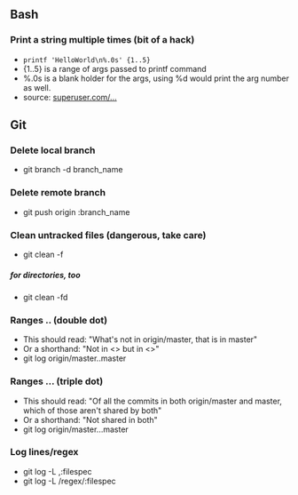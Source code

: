 ## Bash 
### Print a string multiple times (bit of a hack)
- ` printf 'HelloWorld\n%.0s' {1..5} `
- {1..5} is a range of args passed to printf command
- %.0s is a blank holder for the args, using %d would print the arg number as well. 
- source: [superuser.com/...](http://superuser.com/questions/86340/linux-command-to-repeat-a-string-n-times)

## Git

### Delete local branch
- git branch -d branch_name

### Delete remote branch
- git push origin :branch_name

### Clean untracked files (dangerous, take care)
- git clean -f 
##### for directories, too
- git clean -fd 

### Ranges .. (double dot)
- This should read: "What's not in origin/master, that is in master"
- Or a shorthand: "Not in <> but in <>"
- git log origin/master..master

### Ranges ... (triple dot)
- This should read: "Of all the commits in both origin/master and master, which of those aren't shared by both"
- Or a shorthand: "Not shared in both"
- git log origin/master...master

### Log lines/regex
- git log -L <start>,<end>:filespec
- git log -L /regex/:filespec


